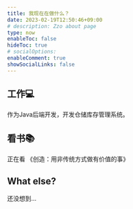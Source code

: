 ```yaml
---
title: 我现在在做什么？
date: 2023-02-19T12:50:46+09:00
# description: Zzo about page
type: now
enableToc: false
hideToc: true
# socialOptions: 
enableComment: true
showSocialLinks: false
---
```




## 工作💻

作为Java后端开发，开发仓储库存管理系统。



## 看书📚

正在看 《创造：用非传统方式做有价值的事》



## What else?

还没想到...


